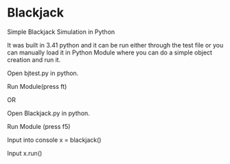 # Blackjack
Simple Blackjack Simulation in Python

It was built in 3.41 python and it can be run either through the test file or you can manually load it in Python Module where you can do a simple object creation and run it.

Open bjtest.py in python.

Run Module(press ft)

OR

Open Blackjack.py in python.

Run Module (press f5)

Input into console x = blackjack()

Input x.run()
